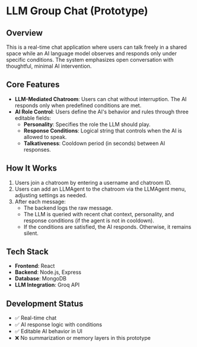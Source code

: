 # LLM Group Chat (Prototype)

## Overview
This is a real-time chat application where users can talk freely in a shared space while an AI language model observes and responds only under specific conditions. The system emphasizes open conversation with thoughtful, minimal AI intervention.

## Core Features
- **LLM-Mediated Chatroom**: Users can chat without interruption. The AI responds only when predefined conditions are met.
- **AI Role Control**: Users define the AI's behavior and rules through three editable fields:
  - **Personality**: Specifies the role the LLM should play.
  - **Response Conditions**: Logical string that controls when the AI is allowed to speak.
  - **Talkativeness**: Cooldown period (in seconds) between AI responses.

## How It Works
1. Users join a chatroom by entering a username and chatroom ID.
2. Users can add an LLMAgent to the chatroom via the LLMAgent menu, adjusting settings as needed.
3. After each message:
   - The backend logs the raw message.
   - The LLM is queried with recent chat context, personality, and response conditions (if the agent is not in cooldown).
   - If the conditions are satisfied, the AI responds. Otherwise, it remains silent.

## Tech Stack
- **Frontend**: React
- **Backend**: Node.js, Express
- **Database**: MongoDB
- **LLM Integration**: Groq API

## Development Status
- ✅ Real-time chat
- ✅ AI response logic with conditions
- ✅ Editable AI behavior in UI
- ❌ No summarization or memory layers in this prototype